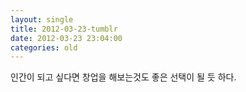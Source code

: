 ```yaml
---
layout: single
title: 2012-03-23-tumblr
date: 2012-03-23 23:04:00
categories: old
---
```

인간이 되고 싶다면 창업을 해보는것도 좋은 선택이 될 듯 하다.


